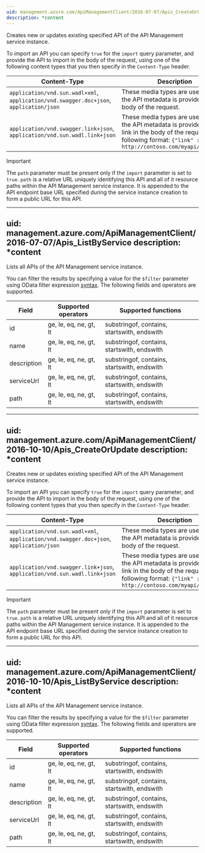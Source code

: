 ```yaml
---
uid: management.azure.com/ApiManagementClient/2016-07-07/Apis_CreateOrUpdate
description: *content
---
```

Creates new or updates existing specified API of the API Management service instance.

To import an API you can specify `true` for the `import` query parameter, and provide the API to import in the body of the request, using one of the following content types that you then specify in the `Content-Type` header.

| Content-Type | Description |
|--------------|-------------|
| `application/vnd.sun.wadl+xml`, `application/vnd.swagger.doc+json`, `application/json`|These media types are used when the API metadata is provided in the body of the request.|
|`application/vnd.swagger.link+json`, `application/vnd.sun.wadl.link+json`|These media types are used when the API metadata is provided via a link in the body of the request in the following format: `{"link" : http://contoso.com/myapi/metadata}`|


>[!IMPORTANT]
>The `path` parameter must be present only if the `import` parameter is set to `true`. `path` is a relative URL uniquely identifying this API and all of it resource paths within the API Management service instance. It is appended to the API endpoint base URL specified during the service instance creation to form a public URL for this API.

---
uid: management.azure.com/ApiManagementClient/2016-07-07/Apis_ListByService
description: *content
---
Lists all APIs of the API Management service instance.

You can filter the results by specifying a value for the `$filter` parameter using OData filter expression [syntax](http://docs.oasis-open.org/odata/odata/v4.0/os/part2-url-conventions/odata-v4.0-os-part2-url-conventions.html#_Toc372793792). The following fields and operators are supported.

| Field | Supported operators    | Supported functions|
|-------|------------------------|---------------------------------------------|
| id          | ge, le, eq, ne, gt, lt | substringof, contains, startswith, endswith |
| name        | ge, le, eq, ne, gt, lt | substringof, contains, startswith, endswith |
| description | ge, le, eq, ne, gt, lt | substringof, contains, startswith, endswith |
| serviceUrl  | ge, le, eq, ne, gt, lt | substringof, contains, startswith, endswith |
| path        | ge, le, eq, ne, gt, lt | substringof, contains, startswith, endswith |


---
uid: management.azure.com/ApiManagementClient/2016-10-10/Apis_CreateOrUpdate
description: *content
---
Creates new or updates existing specified API of the API Management service instance.

To import an API you can specify `true` for the `import` query parameter, and provide the API to import in the body of the request, using one of the following content types that you then specify in the `Content-Type` header.

| Content-Type | Description |
|--------------|-------------|
| `application/vnd.sun.wadl+xml`, `application/vnd.swagger.doc+json`, `application/json`|These media types are used when the API metadata is provided in the body of the request.|
|`application/vnd.swagger.link+json`, `application/vnd.sun.wadl.link+json`|These media types are used when the API metadata is provided via a link in the body of the request in the following format: `{"link" : http://contoso.com/myapi/metadata}`|


>[!IMPORTANT]
>The `path` parameter must be present only if the `import` parameter is set to `true`. `path` is a relative URL uniquely identifying this API and all of it resource paths within the API Management service instance. It is appended to the API endpoint base URL specified during the service instance creation to form a public URL for this API.

---
uid: management.azure.com/ApiManagementClient/2016-10-10/Apis_ListByService
description: *content
---
Lists all APIs of the API Management service instance.

You can filter the results by specifying a value for the `$filter` parameter using OData filter expression [syntax](http://docs.oasis-open.org/odata/odata/v4.0/os/part2-url-conventions/odata-v4.0-os-part2-url-conventions.html#_Toc372793792). The following fields and operators are supported.

| Field | Supported operators    | Supported functions|
|-------|------------------------|---------------------------------------------|
| id          | ge, le, eq, ne, gt, lt | substringof, contains, startswith, endswith |
| name        | ge, le, eq, ne, gt, lt | substringof, contains, startswith, endswith |
| description | ge, le, eq, ne, gt, lt | substringof, contains, startswith, endswith |
| serviceUrl  | ge, le, eq, ne, gt, lt | substringof, contains, startswith, endswith |
| path        | ge, le, eq, ne, gt, lt | substringof, contains, startswith, endswith |